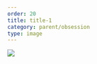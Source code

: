 ```yaml
---
order: 20
title: title-1
category: parent/obsession
type: image
---
```


![](../../static/images/obsession-corona-infograph.webp)